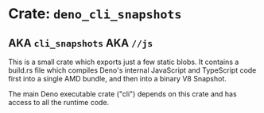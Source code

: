 # Crate: `deno_cli_snapshots`

## AKA `cli_snapshots` AKA `//js`

This is a small crate which exports just a few static blobs. It contains a
build.rs file which compiles Deno's internal JavaScript and TypeScript code
first into a single AMD bundle, and then into a binary V8 Snapshot.

The main Deno executable crate ("cli") depends on this crate and has access to
all the runtime code.
